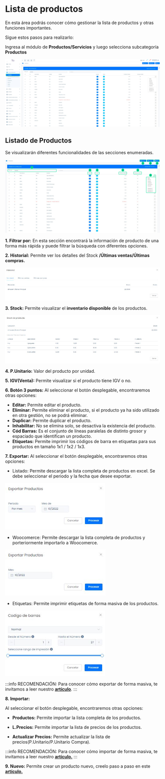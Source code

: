 # Lista de productos

En esta área podrás conocer cómo gestionar la lista de productos y otras funciones importantes.

Sigue estos pasos para realizarlo:

Ingresa al módulo de **Productos/Servicios** y luego selecciona subcategoría **Productos**

![img1](img/Lista-de-productos_01.jpg)

## Listado de Productos

Se visualizarán diferentes funcionalidades de las secciones enumeradas.

![img2](img/Lista-de-productos_02.jpg)

**1.  Filtrar por:** En esta sección encontrará la información de producto de una forma más rápida y puede filtrar la búsqueda con diferentes opciones.

**2.  Historial:** Permite ver los detalles del Stock **/Últimas ventas/Últimas compras.**

![img3](img/Lista-de-productos_03.jpg)

**3.  Stock:** Permite visualizar el **inventario disponible** de los productos.

![img4](img/Lista-de-productos_04.jpg)

**4.  P.Unitario:** Valor del producto por unidad.

**5.  IGV(Venta):** Permite visualizar si el producto tiene IGV o no.

**6.  Botón 3 puntos:** Al seleccionar el botón desplegable, encontraremos otras opciones:

* **Editar:** Permite editar el producto.
* **Eliminar:** Permite eliminar el producto, si el producto ya ha sido utilizado en otra gestión, no se podrá eliminar.
* **Duplicar:** Permite duplicar el producto.
* **Inhabilitar:** No se elimina solo, se desactiva la existencia del producto.
* **Cód Barras:** Es el conjunto de líneas paralelas de distinto grosor y espaciado que identifican un producto.
* **Etiquetas:** Permite imprimir los códigos de barra en etiquetas para sus productos en tamaño 1x1 / 1x2 / 1x3.
  
**7.  Exportar:** Al seleccionar el botón desplegable, encontraremos otras opciones:

* Listado: Permite descargar la lista completa de productos en excel. Se debe seleccionar el periodo y la fecha que desee exportar.

![img5](img/Lista-de-productos_05.jpg)

* Woocomerce: Permite descargar la lista completa de productos y porteriormente importarlo a Woocomerce.

![img6](img/Lista-de-productos_06.jpg)

* Etiquetas: Permite imprimir etiquetas de forma masiva de los productos.

![img7](img/Lista-de-productos_07.jpg)

:::info RECOMENDACIÓN:
Para conocer cómo exportar de forma masiva, te invitamos a leer nuestro **[artículo](https://fastura.github.io/documentacion/productos-servicios/Productos-Exportar-masivamente)**.
:::

**8.  Importar:**

Al seleccionar el botón desplegable, encontraremos otras opciones:

* **Productos:** Permite importar la lista completa de los productos.

* **L.Precios:**  Permite importar la lista de precios de los productos.

* **Actualizar Precios:** Permite actualizar la lista de precios(P.Unitario/P.Unitario Compra).

:::info RECOMENDACIÓN:
Para conocer cómo importar de forma masiva, te invitamos a leer nuestro **[artículo.](https://fastura.github.io/documentacion/productos-servicios/Productos-Importar-masivamente)**
:::

**9.  Nuevo:** Permite crear un producto nuevo, creelo paso a paso en este **[artículo.](https://fastura.github.io/documentacion/productos-servicios/Productos-Creacion-basica)**
